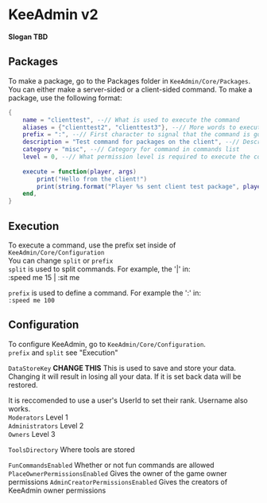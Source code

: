 # **KeeAdmin v2**
**Slogan TBD**

## **Packages**
To make a package, go to the Packages folder in `KeeAdmin/Core/Packages`. You can either make a server-sided or a client-sided command.
To make a package, use the following format:
```lua
{
	name = "clienttest", --// What is used to execute the command
	aliases = {"clienttest2", "clienttest3"}, --// More words to execute it
	prefix = ":", --// First character to signal that the command is going to be executed
	description = "Test command for packages on the client", --// Description for command in commands list
	category = "misc", --// Category for command in commands list
	level = 0, --// What permission level is required to execute the command
		
	execute = function(player, args)
		print("Hello from the client!")
		print(string.format("Player %s sent client test package", player.Name))
	end,
}
```

## **Execution** 
To execute a command, use the prefix set inside of `KeeAdmin/Core/Configuration`<br>
You can change `split` or `prefix`<br>
`split` is used to split commands. For example, the '|' in:<br>
:speed me 15 | :sit me<br>

`prefix` is used to define a command. For example the ':' in:<br>
`:speed me 100`

## **Configuration**
To configure KeeAdmin, go to `KeeAdmin/Core/Configuration`.<br>
`prefix` and `split` see "Execution"

`DataStoreKey` **CHANGE THIS** This is used to save and store your data. Changing it will result in losing all your data. If it is set back data will be restored.

It is reccomended to use a user's UserId to set their rank. Username also works.<br>
`Moderators` Level 1<br>
`Administrators` Level 2<br>
`Owners` Level 3<br>

`ToolsDirectory` Where tools are stored

`FunCommandsEnabled` Whether or not fun commands are allowed<br>
`PlaceOwnerPermissionsEnabled` Gives the owner of the game owner permissions
`AdminCreatorPermissionsEnabled` Gives the creators of KeeAdmin owner permissions
